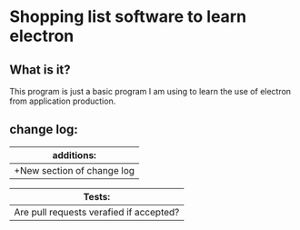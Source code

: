 # Shopping list software to learn electron


## What is it?
This program is just a basic program I am using to learn the use of electron from application production.


## change log: 
|additions:|
|-------------------|
| +New section of change log |

|Tests:|
|------|
|Are pull requests verafied if accepted?|